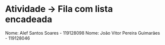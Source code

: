 # Atividade -> Fila com lista encadeada

Nome: Alef Santos Soares - 119128098
Nome: João Vitor Pereira Guimarães - 119128046
